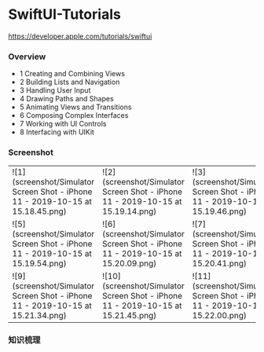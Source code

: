 # SwiftUI-Tutorials

https://developer.apple.com/tutorials/swiftui

### Overview

 + 1 Creating and Combining Views
 + 2 Building Lists and Navigation
 + 3 Handling User Input
 + 4 Drawing Paths and Shapes
 + 5 Animating Views and Transitions
 + 6 Composing Complex Interfaces
 + 7 Working with UI Controls
 + 8 Interfacing with UIKit

### Screenshot
|||||
|  ----  | ----  |  ----  | ----  |
| ![1](screenshot/Simulator Screen Shot - iPhone 11 - 2019-10-15 at 15.18.45.png)  | ![2](screenshot/Simulator Screen Shot - iPhone 11 - 2019-10-15 at 15.19.14.png) | ![3](screenshot/Simulator Screen Shot - iPhone 11 - 2019-10-15 at 15.19.46.png)  | ![4](screenshot/Simulator Screen Shot - iPhone 11 - 2019-10-15 at 15.19.49.png) |
|![5](screenshot/Simulator Screen Shot - iPhone 11 - 2019-10-15 at 15.19.54.png)  | ![6](screenshot/Simulator Screen Shot - iPhone 11 - 2019-10-15 at 15.20.09.png) | ![7](screenshot/Simulator Screen Shot - iPhone 11 - 2019-10-15 at 15.20.41.png)  | ![8](screenshot/Simulator Screen Shot - iPhone 11 - 2019-10-15 at 15.21.01.png) |
|![9](screenshot/Simulator Screen Shot - iPhone 11 - 2019-10-15 at 15.21.34.png)  | ![10](screenshot/Simulator Screen Shot - iPhone 11 - 2019-10-15 at 15.21.45.png) | ![11](screenshot/Simulator Screen Shot - iPhone 11 - 2019-10-15 at 15.22.00.png)  | ![12](screenshot/Simulator Screen Shot - iPhone 11 - 2019-10-15 at 15.22.16.png) |



### 知识梳理



